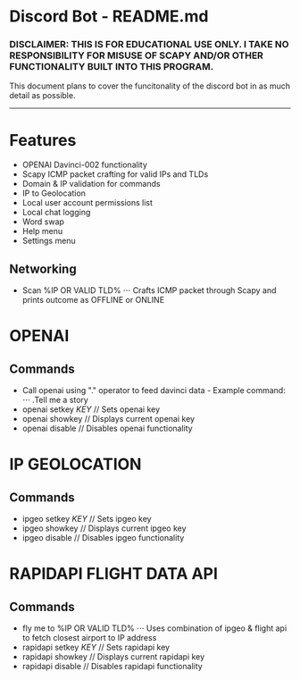 # Discord Bot - README.md

### DISCLAIMER: THIS IS FOR EDUCATIONAL USE ONLY. I TAKE NO RESPONSIBILITY FOR MISUSE OF SCAPY AND/OR OTHER FUNCTIONALITY BUILT INTO THIS PROGRAM.

This document plans to cover the funcitonality of the discord bot in as much detail as possible.

---

# Features

- OPENAI Davinci-002 functionality
- Scapy ICMP packet crafting for valid IPs and TLDs
- Domain & IP validation for commands
- IP to Geolocation
- Local user account permissions list
- Local chat logging
- Word swap
- Help menu
- Settings menu

## Networking

- Scan %IP OR VALID TLD%
⋅⋅⋅ Crafts ICMP packet through Scapy and prints outcome as OFFLINE or ONLINE



# OPENAI

## Commands

- Call openai using "." operator to feed davinci data - Example command: 
⋅⋅⋅ .Tell me a story
- openai setkey $KEY$ // Sets openai key
- openai showkey      // Displays current openai key
- openai disable      // Disables openai functionality



# IP GEOLOCATION

## Commands

- ipgeo setkey $KEY$ // Sets ipgeo key
- ipgeo showkey      // Displays current ipgeo key
- ipgeo disable      // Disables ipgeo functionality



# RAPIDAPI FLIGHT DATA API

## Commands

- fly me to %IP OR VALID TLD%
⋅⋅⋅ Uses combination of ipgeo & flight api to fetch closest airport to IP address
- rapidapi setkey $KEY$ // Sets rapidapi key
- rapidapi showkey      // Displays current rapidapi key
- rapidapi disable      // Disables rapidapi functionality
